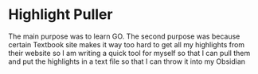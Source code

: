# Highlight Puller

The main purpose was to learn GO.
The second purpose was because certain Textbook site makes it way too hard to get all my highlights from their website so I am writing a quick tool for myself so that I can pull them and put the highlights in a text file so that I can throw it into my Obsidian